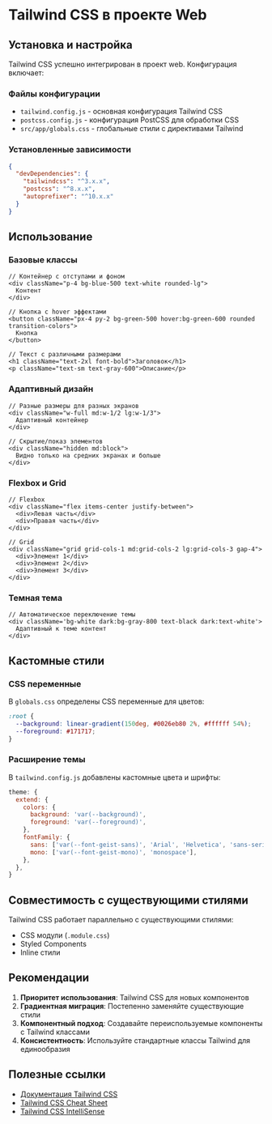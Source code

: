 # Tailwind CSS в проекте Web

## Установка и настройка

Tailwind CSS успешно интегрирован в проект web. Конфигурация включает:

### Файлы конфигурации

- `tailwind.config.js` - основная конфигурация Tailwind CSS
- `postcss.config.js` - конфигурация PostCSS для обработки CSS
- `src/app/globals.css` - глобальные стили с директивами Tailwind

### Установленные зависимости

```json
{
  "devDependencies": {
    "tailwindcss": "^3.x.x",
    "postcss": "^8.x.x",
    "autoprefixer": "^10.x.x"
  }
}
```

## Использование

### Базовые классы

```tsx
// Контейнер с отступами и фоном
<div className="p-4 bg-blue-500 text-white rounded-lg">
  Контент
</div>

// Кнопка с hover эффектами
<button className="px-4 py-2 bg-green-500 hover:bg-green-600 rounded transition-colors">
  Кнопка
</button>

// Текст с различными размерами
<h1 className="text-2xl font-bold">Заголовок</h1>
<p className="text-sm text-gray-600">Описание</p>
```

### Адаптивный дизайн

```tsx
// Разные размеры для разных экранов
<div className="w-full md:w-1/2 lg:w-1/3">
  Адаптивный контейнер
</div>

// Скрытие/показ элементов
<div className="hidden md:block">
  Видно только на средних экранах и больше
</div>
```

### Flexbox и Grid

```tsx
// Flexbox
<div className="flex items-center justify-between">
  <div>Левая часть</div>
  <div>Правая часть</div>
</div>

// Grid
<div className="grid grid-cols-1 md:grid-cols-2 lg:grid-cols-3 gap-4">
  <div>Элемент 1</div>
  <div>Элемент 2</div>
  <div>Элемент 3</div>
</div>
```

### Темная тема

```tsx
// Автоматическое переключение темы
<div className='bg-white dark:bg-gray-800 text-black dark:text-white'>
  Адаптивный к теме контент
</div>
```

## Кастомные стили

### CSS переменные

В `globals.css` определены CSS переменные для цветов:

```css
:root {
  --background: linear-gradient(150deg, #0026eb80 2%, #ffffff 54%);
  --foreground: #171717;
}
```

### Расширение темы

В `tailwind.config.js` добавлены кастомные цвета и шрифты:

```javascript
theme: {
  extend: {
    colors: {
      background: 'var(--background)',
      foreground: 'var(--foreground)',
    },
    fontFamily: {
      sans: ['var(--font-geist-sans)', 'Arial', 'Helvetica', 'sans-serif'],
      mono: ['var(--font-geist-mono)', 'monospace'],
    },
  },
}
```

## Совместимость с существующими стилями

Tailwind CSS работает параллельно с существующими стилями:

- CSS модули (`.module.css`)
- Styled Components
- Inline стили

## Рекомендации

1. **Приоритет использования**: Tailwind CSS для новых компонентов
2. **Градиентная миграция**: Постепенно заменяйте существующие стили
3. **Компонентный подход**: Создавайте переиспользуемые компоненты с Tailwind классами
4. **Консистентность**: Используйте стандартные классы Tailwind для единообразия

## Полезные ссылки

- [Документация Tailwind CSS](https://tailwindcss.com/docs)
- [Tailwind CSS Cheat Sheet](https://nerdcave.com/tailwind-cheat-sheet)
- [Tailwind CSS IntelliSense](https://marketplace.visualstudio.com/items?itemName=bradlc.vscode-tailwindcss)

